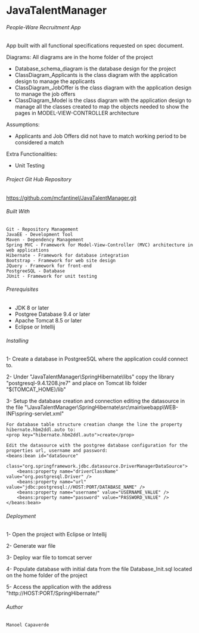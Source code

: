 # JavaTalentManager

###### People-Ware Recruitment App

App built with all functional specifications requested on spec document.

Diagrams:
All diagrams are in the home folder of the project
- Database_schema_diagram is the database design for the project
- ClassDiagram_Applicants is the class diagram with the application design to manage the applicants
- ClassDiagram_JobOffer is the class diagram with the application design to manage the job offers
- ClassDiagram_Model is the class diagram with the application design to manage all the classes created to map the objects needed to show the pages in MODEL-VIEW-CONTROLLER architecture

Assumptions:
- Applicants and Job Offers did not have to match working period to be considered a match

Extra Functionalities:
- Unit Testing

###### Project Git Hub Repository
https://github.com/mcfantinel/JavaTalentManager.git

###### Built With

	Git - Repository Management
	JavaEE - Development Tool
    Maven - Dependency Management
    Spring MVC - Framework for Model-View-Controller (MVC) architecture in web applications
    Hibernate - Framework for database integration
    Bootstrap - Framework for web site design
    JQuery - Framework for front-end
    PostgreeSQL - Database
    JUnit - Framework for unit testing

###### Prerequisites

- JDK 8 or later
- Postgree Database 9.4 or later
- Apache Tomcat 8.5 or later
- Eclipse or Intellij


###### Installing

1- Create a database in PostgreeSQL where the application could connect to.

2- Under "JavaTalentManager\SpringHibernate\libs" copy the library "postgresql-9.4.1208.jre7" and place on Tomcat lib folder "$(TOMCAT_HOME)/lib"

3- Setup the database creation and connection editing the datasource in the file "\JavaTalentManager\SpringHibernate\src\main\webapp\WEB-INF\spring-servlet.xml"

	For database table structure creation change the line the property hibernate.hbm2ddl.auto to:
	<prop key="hibernate.hbm2ddl.auto">create</prop>

	Edit the datasource with the postgree database configuration for the properties url, username and password:
	<beans:bean id="dataSource"
		class="org.springframework.jdbc.datasource.DriverManagerDataSource">
		<beans:property name="driverClassName" value="org.postgresql.Driver" />
		<beans:property name="url" value="jdbc:postgresql://HOST:PORT/DATABASE_NAME" />
		<beans:property name="username" value="USERNAME_VALUE" />
		<beans:property name="password" value="PASSWORD_VALUE" />
	</beans:bean>

###### Deployment

1- Open the project with Eclipse or Intellij

2- Generate war file

3- Deploy war file to tomcat server

4- Populate database with initial data from the file Database_Init.sql located on the home folder of the project

5- Access the application with the address "http://HOST:PORT/SpringHibernate/"


###### Author

    Manoel Capaverde